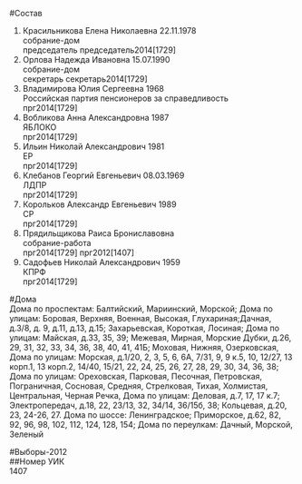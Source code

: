 #Состав  
1. Красильникова Елена Николаевна 22.11.1978  
    собрание-дом  
    председатель председатель2014[1729]  
2. Орлова Надежда Ивановна 15.07.1990  
    собрание-дом  
    секретарь секретарь2014[1729]  
3. Владимирова Юлия Сергеевна 1968  
    Российская партия пенсионеров за справедливость  
    прг2014[1729]  
4. Вобликова Анна Александровна 1987  
    ЯБЛОКО  
    прг2014[1729]  
5. Ильин Николай Александрович 1981  
    ЕР  
    прг2014[1729]  
6. Клебанов Георгий Евгеньевич 08.03.1969  
    ЛДПР  
    прг2014[1729]  
7. Корольков Александр Евгеньевич 1989  
    СР  
    прг2014[1729]  
8. Прядильщикова Раиса Брониславовна  
    собрание-работа  
    прг2014[1729] прг2012[1407]  
9. Садофьев Николай Александрович 1959  
    КПРФ  
    прг2014[1729]  
  
#Дома  
Дома по проспектам: Балтийский, Мариинский, Морской;  Дома по улицам: Боровая, Верхняя, Военная, Высокая, Глухариная;Дачная, д.3/8, д. 9, д.11, д.13, д.15; Захарьевская, Короткая, Лосиная;  Дома по улицам: Майская, д.33, 35, 39; Межевая, Мирная, Морские Дубки, д.26, 29, 31, 32, 33, 34, 36, 38, 40, 41, 41Б;  Моховая, Нижняя, Озерковская,  Дома по улицам: Морская, д.1/20,  2,  3,  5,  6, 6А, 7/31, 9, 9 к.5, 10, 12/27, 13 корп.1, 13 корп.2, 14/40, 15/21, 22, 24, 25, 26, 27, 28, 29, 30, 34, 36, 38;  Дома по улицам: Ореховская, Парковая, Песочная, Петровская, Пограничная, Сосновая, Средняя, Стрелковая, Тихая,  Холмистая, Центральная, Черная Речка, Дома по улицам:  Деловая, д.7, 17, 17 к.7;  Электропередач,  д.18, 22, 23/13, 32, 34/14, 36/15б, 38; Кольцевая, д.20, 23, 24-26, 27. Дома по шоссе: Ленинградское; Приморское, д.62, 82, 92, 96, 98, 102, 112, 124, 128, 154; Дома по переулкам: Дачный, Морской, Зеленый  
  
#Выборы-2012  
##Номер УИК  
1407  
